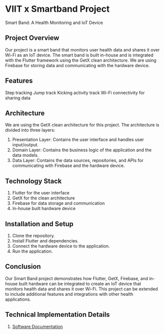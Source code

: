# VIIT x Smartband Project

Smart Band: A Health Monitoring and IoT Device

## Project Overview

Our project is a smart band that monitors user health data and shares it over Wi-Fi as an IoT device. The smart band is built in-house and is integrated with the Flutter framework using the GetX clean architecture. We are using Firebase for storing data and communicating with the hardware device.

## Features

Step tracking
Jump track
Kicking activity track
Wi-Fi connectivity for sharing data

## Architecture

We are using the GetX clean architecture for this project. The architecture is divided into three layers:

1. Presentation Layer: Contains the user interface and handles user input/output.
2. Domain Layer: Contains the business logic of the application and the data models.
3. Data Layer: Contains the data sources, repositories, and APIs for communicating with Firebase and the hardware device.

## Technology Stack

1. Flutter for the user interface
2. GetX for the clean architecture
3. Firebase for data storage and communication
4. In-house built hardware device

## Installation and Setup

1. Clone the repository.
2. Install Flutter and dependencies.
3. Connect the hardware device to the application.
4. Run the application.

## Conclusion

Our Smart Band project demonstrates how Flutter, GetX, Firebase, and in-house built hardware can be integrated to create an IoT device that monitors health data and shares it over Wi-Fi. This project can be extended to include additional features and integrations with other health applications.


## Technical Implementation Details
1. [Software Documentation](/documentation/software_implementation_details.md)